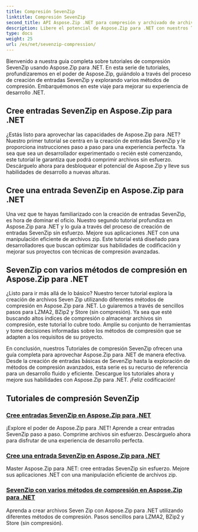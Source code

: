 ```yaml
---
title: Compresión SevenZip
linktitle: Compresión SevenZip
second_title: API Aspose.Zip .NET para compresión y archivado de archivos
description: Libere el potencial de Aspose.Zip para .NET con nuestros Tutoriales de compresión SevenZip. Cree entradas SevenZip sin esfuerzo y explore varios métodos de compresión.
type: docs
weight: 25
url: /es/net/sevenzip-compression/
---
```



Bienvenido a nuestra guía completa sobre tutoriales de compresión SevenZip usando Aspose.Zip para .NET. En esta serie de tutoriales, profundizaremos en el poder de Aspose.Zip, guiándolo a través del proceso de creación de entradas SevenZip y explorando varios métodos de compresión. Embarquémonos en este viaje para mejorar su experiencia de desarrollo .NET.

## Cree entradas SevenZip en Aspose.Zip para .NET

¿Estás listo para aprovechar las capacidades de Aspose.Zip para .NET? Nuestro primer tutorial se centra en la creación de entradas SevenZip y le proporciona instrucciones paso a paso para una experiencia perfecta. Ya sea que sea un desarrollador experimentado o recién esté comenzando, este tutorial le garantiza que podrá comprimir archivos sin esfuerzo. Descárguelo ahora para desbloquear el potencial de Aspose.Zip y lleve sus habilidades de desarrollo a nuevas alturas.

## Cree una entrada SevenZip en Aspose.Zip para .NET

Una vez que te hayas familiarizado con la creación de entradas SevenZip, es hora de dominar el oficio. Nuestro segundo tutorial profundiza en Aspose.Zip para .NET y lo guía a través del proceso de creación de entradas SevenZip sin esfuerzo. Mejore sus aplicaciones .NET con una manipulación eficiente de archivos zip. Este tutorial está diseñado para desarrolladores que buscan optimizar sus habilidades de codificación y mejorar sus proyectos con técnicas de compresión avanzadas.

## SevenZip con varios métodos de compresión en Aspose.Zip para .NET

¿Listo para ir más allá de lo básico? Nuestro tercer tutorial explora la creación de archivos Seven Zip utilizando diferentes métodos de compresión en Aspose.Zip para .NET. Lo guiaremos a través de sencillos pasos para LZMA2, BZip2 y Store (sin compresión). Ya sea que esté buscando altos índices de compresión o almacenar archivos sin compresión, este tutorial lo cubre todo. Amplíe su conjunto de herramientas y tome decisiones informadas sobre los métodos de compresión que se adapten a los requisitos de su proyecto.

En conclusión, nuestros Tutoriales de compresión SevenZip ofrecen una guía completa para aprovechar Aspose.Zip para .NET de manera efectiva. Desde la creación de entradas básicas de SevenZip hasta la exploración de métodos de compresión avanzados, esta serie es su recurso de referencia para un desarrollo fluido y eficiente. Descargue los tutoriales ahora y mejore sus habilidades con Aspose.Zip para .NET. ¡Feliz codificación!
## Tutoriales de compresión SevenZip
### [Cree entradas SevenZip en Aspose.Zip para .NET](./create-sevenzip-entries/)
¡Explore el poder de Aspose.Zip para .NET! Aprende a crear entradas SevenZip paso a paso. Comprime archivos sin esfuerzo. Descárguelo ahora para disfrutar de una experiencia de desarrollo perfecta.
### [Cree una entrada SevenZip en Aspose.Zip para .NET](./create-sevenzip-entry/)
Master Aspose.Zip para .NET: cree entradas SevenZip sin esfuerzo. Mejore sus aplicaciones .NET con una manipulación eficiente de archivos zip.
### [SevenZip con varios métodos de compresión en Aspose.Zip para .NET](./sevenzip-various-compression-methods/)
Aprenda a crear archivos Seven Zip con Aspose.Zip para .NET utilizando diferentes métodos de compresión. Pasos sencillos para LZMA2, BZip2 y Store (sin compresión).